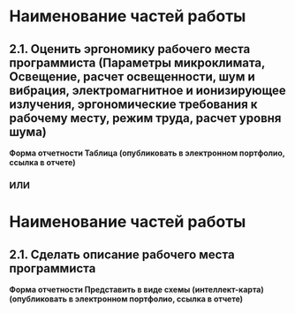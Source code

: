 # Наименование частей работы
## 2.1. Оценить эргономику рабочего места программиста (Параметры микроклимата, Освещение, расчет освещенности, шум и вибрация, электромагнитное и ионизирующее излучения, эргономические требования к рабочему месту, режим труда, расчет уровня шума)

**Форма отчетности
Таблица (опубликовать в электронном портфолио, ссылка в отчете)**

### ИЛИ

# Наименование частей работы
## 2.1. Сделать описание рабочего места программиста

**Форма отчетности
Представить в виде схемы (интеллект-карта) (опубликовать в электронном портфолио, ссылка в отчете)**

